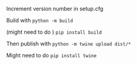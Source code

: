 Increment version number in setup.cfg

Build with 
`python -m build` 

(might need to do )
`pip install build`

Then publish with 
`python -m twine upload dist/*`

Might need to do 
`pip install twine`
